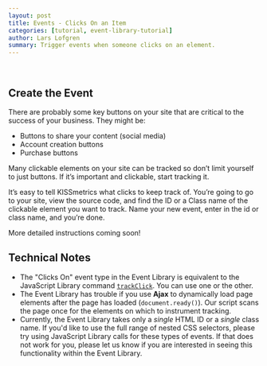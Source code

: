 ```yaml
---
layout: post
title: Events - Clicks On an Item
categories: [tutorial, event-library-tutorial]
author: Lars Lofgren
summary: Trigger events when someone clicks on an element.
---
```

<div id="wistia_bc913098c2" class="wistia-embed" data-video-width="640" data-video-height="400">&nbsp;</div>
<script charset="ISO-8859-1" src="http://fast.wistia.com/static/E-v1.js">
</script>

<script>
/** 
 * Helper function for loading KM trackable videos.
 * 
 * id     - The Wistia video ID
 * width  - The player width
 * height - The player height
 * name   - The name of the video. This can be anything and
    will be appended to the event logged in KM.
 */

function loadKMTrackableVideo (id, width, height, name) {
	wistiaEmbed = Wistia.embed(id, {
	  videoWidth: width,
	  videoHeight: height,
	  controlsVisibleOnLoad: true
	});

	// Begin binding KISSmetrics tracking
	wistiaEmbed.bind("play", function() {
		_kmq.push(['record', 'Played video - ' + name]);
	});

	wistiaEmbed.bind("pause", function() {
		_kmq.push(['record', 'Paused video - ' + name]);
	});

	wistiaEmbed.bind("end", function() {
		_kmq.push(['record', 'Finished video - ' + name]);
	});
}

loadKMTrackableVideo("bc913098c2", 640, 400, "Events: Clicks On");
</script>

## Create the Event

There are probably some key buttons on your site that are critical to the success of your business. They might be:

* Buttons to share your content (social media)
* Account creation buttons
* Purchase buttons

Many clickable elements on your site can be tracked so don’t limit yourself to just buttons. If it’s important and clickable, start tracking it.

It’s easy to tell KISSmetrics what clicks to keep track of. You’re going to go to your site, view the source code, and find the ID or a Class name of the clickable element you want to track. Name your new event, enter in the id or class name, and you’re done.

More detailed instructions coming soon!

## Technical Notes

* The "Clicks On" event type in the Event Library is equivalent to the JavaScript Library command [`trackClick`][trackClick]. You can use one or the other.
* The Event Library has trouble if you use **Ajax** to dynamically load page elements after the page has loaded (`document.ready()`). Our script scans the page once for the elements on which to instrument tracking.
* Currently, the Event Library takes only a *single* HTML ID or a *single* class name. If you'd like to use the full range of nested CSS selectors, please try using JavaScript Library calls for these types of events. If that does not work for you, please let us know if you are interested in seeing this functionality within the Event Library.

[trackClick]: /apis/javascript/javascript-specific#tracking-clicks